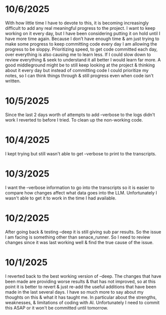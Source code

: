 # 10/6/2025
With how little time I have to devote to this, it is becoming increasingly difficult to add any real meaningful progress to the project. I want to keep working on it every day, but I have been considering putting it on hold until I have more time again. Because I don’t have enough time & am just trying to make some progress to keep committing code every day I am allowing the progress to be sloppy. Prioritizing speed, to get code committed each day, over everything is also causing me to learn less. If I could slow down to review everything & seek to understand it all better I would learn far more. A good middleground might be to still keep looking at the project & thinking about it every day but instead of committing code I could prioritize my notes, so I can think things through & still progress even when code isn't written. 

# 10/5/2025
Since the last 2 days worth of attempts to add –verbose to the logs didn't work I reverted to before I tried. To clean up the non-working code.

# 10/4/2025
I kept trying but still wasn't able to get –verbose to print to the transcripts.

# 10/3/2025
I want the –verbose information to go into the transcripts so it is easier to compare how changes affect what data goes into the LLM. Unfortunately I wasn't able to get it to work in the time I had available.

# 10/2/2025
After going back & testing –deep it is still giving sub par results. So the issue I am facing is something other than senace_runner. So I need to review changes since it was last working well & find the true cause of the issue.

# 10/1/2025
I reverted back to the best working version of –deep. The changes that have been made are providing worse results & that has not improved, so at this point it is better to revert & just re-add the useful additions that have been made in the last several days. I have so much more to say about my thoughts on this & what it has taught me. In particular about the strengths, weaknesses, & limitations of coding with AI. Unfortunately I need to commit this ASAP or it won't be committed until tomorrow. 